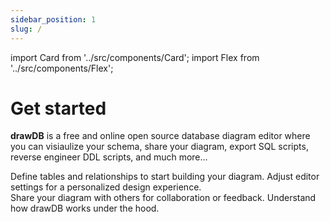 ```yaml
---
sidebar_position: 1
slug: /
---
```


import Card from '../src/components/Card'; import Flex from '../src/components/Flex';

# Get started

**drawDB** is a free and online open source database diagram editor where you can visiaulize your schema, share your diagram, export SQL scripts, reverse engineer DDL scripts, and much more...

<Flex>
  <Card title="Create a Diagram" link="/drawdb-docs/create-diagram">Define tables and relationships to start building your diagram.</Card>
  <Card title="Set Up the Editor" link="/drawdb-docs/customizing-editor">Adjust editor settings for a personalized design experience.</Card>
</Flex>

<br/>

<Flex>
  <Card title="Share the Diagram" link="/drawdb-docs/share">Share your diagram with others for collaboration or feedback.</Card>
  <Card title="How It All Works" link="/drawdb-docs/how-it-works">Understand how drawDB works under the hood.</Card>
</Flex>
